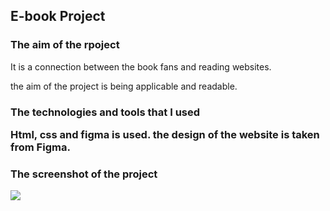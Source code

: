 <h2> E-book Project </h2>

<h3>The aim of the rpoject</h3>

It is a connection between the book fans and reading websites.

the aim of the project is being applicable and readable.

<h3> The technologies and tools that I used

Html, css and figma is used. the design of the website is taken from Figma.

<h3> The screenshot of the project

![](ebookscreen.gif)